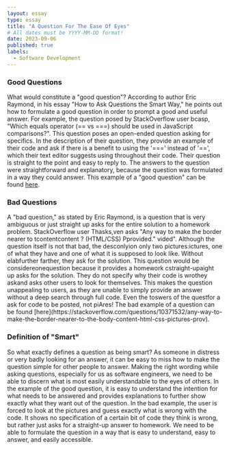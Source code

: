 ```yaml
---
layout: essay
type: essay
title: "A Question For The Ease Of Eyes"
# All dates must be YYYY-MM-DD format!
date: 2023-09-06
published: true
labels:
  - Software Development
---
```

<h3>Good Questions</h3>

What would constitute a "good question"? According to author Eric Raymond, in his essay "How to Ask Questions the Smart Way," he points out how to formulate a good question in order to prompt a good and useful answer. For example, the question posed by StackOverflow user bcasp, "Which equals operator (== vs ===) should be used in JavaScript comparisons?". This question poses an open-ended question asking for specifics. In the description of their question, they provide an example of their code and ask if there is a benefit to using the '===' instead of '==', which their text editor suggests using throughout their code. Their question is straight to the point and easy to reply to. The answers to the question were straightforward and explanatory, because the question was formulated in a way they could answer. This example of a "good question" can be found [here](https://stackoverflow.com/questions/359494/which-equals-operator-vs-should-be-used-in-javascript-comparisons).
<h3>Bad Questions</h3>
A "bad question," as stated by Eric Raymond, is a question that is very ambiguous or just straight up asks for the entire solution to a homework problem. StackOverflow user Thasks,ven asks "Any way to make the border nearer to tcontentcontent ? (HTML/CSS) Pprovided." vided". Although the question itself is not that bad, the desconlyion only  two pictures:ictures, one of what they have and one of what it is supposed to look like. Without elabfurther farther, they ask for the solution. This question would be considereonequestion because it provides a homework cstraight-upaight up asks for the solution. They do not specify why their code is wrothey askand asks other users to look for themselves. This makes the question unappealing to users, as they are unable to simply provide an answer without a deep search through full code. Even the toswers of the questfor a ask for code to be posted, not piAres! The bad example of a question can be found [here](https://stackoverflow.com/questions/10371532/any-way-to-make-the-border-nearer-to-the-body-content-html-css-pictures-prov).
<h3>Definition of "Smart"</h3>
So what exactly defines a question as being smart? As someone in distress or very badly looking for an answer, it can be easy to miss how to make the question simple for other people to answer. Making the right wording while asking questions, especially for us as software engineers, we need to be able to discern what is most easily understandable to the eyes of others. In the example of the good question, it is easy to understand the intention for what needs to be answered and provides explanations to further show exactly what they want out of the question. In the bad example, the user is forced to look at the pictures and guess exactly what is wrong with the code. It shows no specification of a certain bit of code they think is wrong, but rather just asks for a straight-up answer to homework. We need to be able to formulate the question in a way that is easy to understand, easy to answer, and easily accessible.
